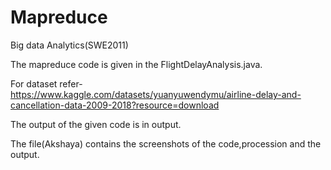 # Mapreduce
Big data Analytics(SWE2011)

The mapreduce code is given in the FlightDelayAnalysis.java.

For dataset refer-
https://www.kaggle.com/datasets/yuanyuwendymu/airline-delay-and-cancellation-data-2009-2018?resource=download

The output of the given code is in output.

The file(Akshaya) contains the screenshots of the code,procession and the output.
